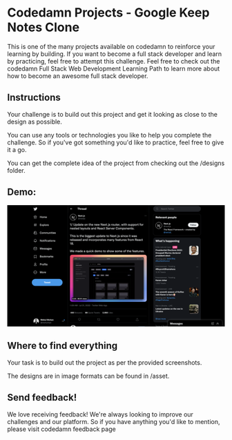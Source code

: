 # Codedamn Projects - Google Keep Notes Clone
This is one of the many projects available on codedamn to reinforce your learning by building. If you want to become a full stack developer and learn by practicing, feel free to attempt this challenge. Feel free to check out the codedamn Full Stack Web Development Learning Path to learn more about how to become an awesome full stack developer.

## Instructions
Your challenge is to build out this project and get it looking as close to the design as possible.

You can use any tools or technologies you like to help you complete the challenge. So if you've got something you'd like to practice, feel free to give it a go.

You can get the complete idea of the project from checking out the /designs folder.

## Demo:
![Screen shot of the output](https://raw.githubusercontent.com/codedamn-projects/bird-app/master/assets/poster.png)




## Where to find everything
Your task is to build out the project as per the provided screenshots.

The designs are in image formats can be found in /asset.

## Send feedback!
We love receiving feedback! We're always looking to improve our challenges and our platform. So if you have anything you'd like to mention, please visit codedamn feedback page
